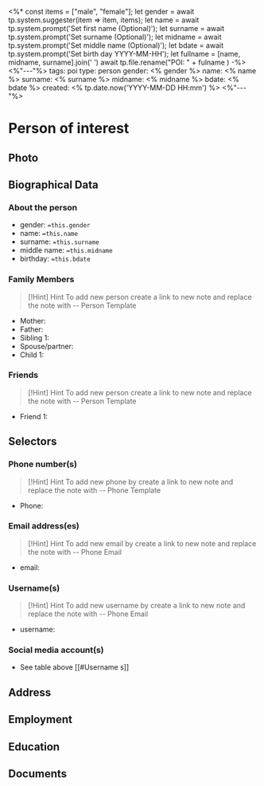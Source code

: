 <%* 
const items = ["male", "female"];
let gender = await tp.system.suggester(item => item, items); 
let name = await tp.system.prompt('Set first name (Optional)');
let surname = await tp.system.prompt('Set surname (Optional)');
let midname = await tp.system.prompt('Set middle name (Optional)');
let bdate = await tp.system.prompt('Set birth day YYYY-MM-HH');
let fullname = [name, midname, surname].join(' ')
await tp.file.rename("POI: " + fulname )
-%>
<%"---"%>
tags: poi
type: person
gender: <% gender %>
name: <% name %>
surname: <% surname %>
midname: <% midname %>
bdate: <% bdate %>
created: <% tp.date.now('YYYY-MM-DD HH:mm') %>
<%"---"%>


# Person of interest

## Photo

## Biographical Data

### About the person
- gender: `=this.gender`
- name: `=this.name`
- surname: `=this.surname`
- middle name: `=this.midname`
- birthday: `=this.bdate`

### Family Members

> [!Hint] Hint
> To add new person create a link to new note and replace the note with -- Person Template

- Mother: 
- Father:
- Sibling 1: 
- Spouse/partner:
- Child 1:

### Friends
> [!Hint] Hint
> To add new person create a link to new note and replace the note with -- Person Template

- Friend 1: 
## Selectors
### Phone number(s)

> [!Hint] Hint
> To add new phone by create a link to new note and replace the note with -- Phone Template
 
- Phone:

### Email address(es)

> [!Hint] Hint
> To add new email by create a link to new note and replace the note with -- Phone Email

- email: 
### Username(s)

> [!Hint] Hint
> To add new username by create a link to new note and replace the note with -- Phone Email
 
- username:
### Social media account(s)
- See table above [[#Username s]]

## Address

## Employment

## Education

## Documents